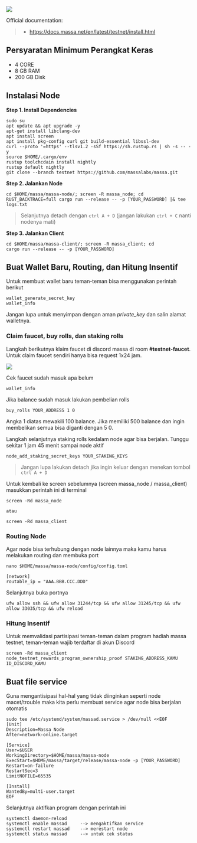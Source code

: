 <img src="https://i.ibb.co/qBq6PGh/og-massa-tg-1.png" style="max-width: 100%;">

Official documentation:
>- https://docs.massa.net/en/latest/testnet/install.html

## Persyaratan Minimum Perangkat Keras

- 4 CORE
- 8 GB RAM
- 200 GB Disk


## Instalasi Node

**Step 1. Install Dependencies**

```
sudo su
apt update && apt upgrade -y
apt-get install libclang-dev
apt install screen
apt install pkg-config curl git build-essential libssl-dev
curl --proto '=https' --tlsv1.2 -sSf https://sh.rustup.rs | sh -s -- -y
source $HOME/.cargo/env
rustup toolchcdain install nightly
rustup default nightly
git clone --branch testnet https://github.com/massalabs/massa.git
```

**Step 2. Jalankan Node**

```
cd $HOME/massa/massa-node/; screen -R massa_node; cd
RUST_BACKTRACE=full cargo run --release -- -p [YOUR_PASSWORD] |& tee logs.txt
```

>Selanjutnya detach dengan `ctrl A + D` (jangan lakukan `ctrl + C` nanti nodenya mati)

**Step 3. Jalankan Client**

```
cd $HOME/massa/massa-client/; screen -R massa_client; cd
cargo run --release -- -p [YOUR_PASSWORD]
````


## Buat Wallet Baru, Routing, dan Hitung Insentif

Untuk membuat wallet baru teman-teman bisa menggunakan perintah berikut

```
wallet_generate_secret_key
wallet_info
```

Jangan lupa untuk menyimpan dengan aman _private_key_ dan salin alamat walletnya. 

### Claim faucet, buy rolls, dan staking rolls

Langkah berikutnya klaim faucet di discord massa di room **#testnet-faucet**. Untuk claim faucet sendiri hanya bisa request 1x24 jam.

<img src="https://miro.medium.com/max/2400/0*dpvGhS4tAZmf44Ic.jpeg" style="max-width: 100%;">

Cek faucet sudah masuk apa belum

```
wallet_info
```

Jika balance sudah masuk lakukan pembelian rolls

```
buy_rolls YOUR_ADDRESS 1 0
```

Angka 1 diatas mewakili 100 balance. Jika memiliki 500 balance dan ingin membelikan semua bisa diganti dengan 5 0.

Langkah selanjutnya staking rolls kedalam node agar bisa berjalan. Tunggu sekitar 1 jam 45 menit sampai node aktif

```
node_add_staking_secret_keys YOUR_STAKING_KEYS
```

>Jangan lupa lakukan detach jika ingin keluar dengan menekan tombol `ctrl A + D`

Untuk kembali ke screen sebelumnya (screen massa_node / massa_client) masukkan perintah ini di terminal

```
screen -Rd massa_node

atau

screen -Rd massa_client
```

### Routing Node

Agar node bisa terhubung dengan node lainnya maka kamu harus melakukan routing dan membuka port

```
nano $HOME/massa/massa-node/config/config.toml

[network]
routable_ip = "AAA.BBB.CCC.DDD"
```

Selanjutnya buka portnya
```
ufw allow ssh && ufw allow 31244/tcp && ufw allow 31245/tcp && ufw allow 33035/tcp && ufw reload
```

### Hitung Insentif

Untuk memvalidasi partisipasi teman-teman dalam program hadiah massa testnet, teman-teman wajib terdaftar di akun Discord

```
screen -Rd massa_client
node_testnet_rewards_program_ownership_proof STAKING_ADDRESS_KAMU ID_DISCORD_KAMU
```


## Buat file service

Guna mengantisipasi hal-hal yang tidak diinginkan seperti node macet/trouble maka kita perlu membuat service agar node bisa berjalan otomatis

```
sudo tee /etc/systemd/system/massad.service > /dev/null <<EOF
[Unit]
Description=Massa Node
After=network-online.target

[Service]
User=$USER
WorkingDirectory=$HOME/massa/massa-node
ExecStart=$HOME/massa/target/release/massa-node -p [YOUR_PASSWORD]
Restart=on-failure
RestartSec=3
LimitNOFILE=65535

[Install]
WantedBy=multi-user.target
EOF
```

Selanjutnya aktifkan program dengan perintah ini
```
systemctl daemon-reload
systemctl enable massad     --> mengaktifkan service
systemctl restart massad    --> merestart node
systemctl status massad     --> untuk cek status
```